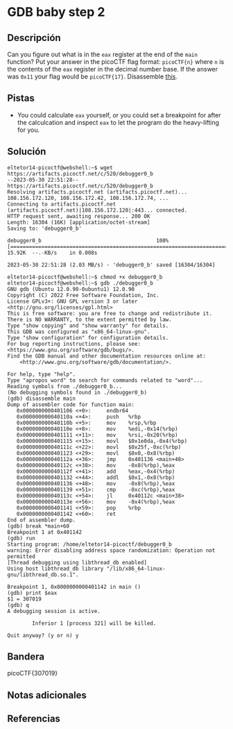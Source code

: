 # GDB baby step 2

## Descripción
Can you figure out what is in the `eax` register at the end of the `main` function? Put your answer in the picoCTF flag format: `picoCTF{n}` where `n` is the contents of the `eax` register in the decimal number base. If the answer was `0x11` your flag would be `picoCTF{17}`. Disassemble [this](https://artifacts.picoctf.net/c/512/debugger0_a).

## Pistas
- You could calculate `eax` yourself, or you could set a breakpoint for after the calculcation and inspect `eax` to let the program do the heavy-lifting for you.

## Solución

```
eltetor14-picoctf@webshell:~$ wget https://artifacts.picoctf.net/c/520/debugger0_b
--2023-05-30 22:51:28--  https://artifacts.picoctf.net/c/520/debugger0_b
Resolving artifacts.picoctf.net (artifacts.picoctf.net)... 108.156.172.120, 108.156.172.42, 108.156.172.74, ...
Connecting to artifacts.picoctf.net (artifacts.picoctf.net)|108.156.172.120|:443... connected.
HTTP request sent, awaiting response... 200 OK
Length: 16304 (16K) [application/octet-stream]
Saving to: 'debugger0_b'

debugger0_b                                     100%[======================================================================================================>]  15.92K  --.-KB/s    in 0.008s  

2023-05-30 22:51:28 (2.03 MB/s) - 'debugger0_b' saved [16304/16304]

eltetor14-picoctf@webshell:~$ chmod +x debugger0_b
eltetor14-picoctf@webshell:~$ gdb ./debugger0_b 
GNU gdb (Ubuntu 12.0.90-0ubuntu1) 12.0.90
Copyright (C) 2022 Free Software Foundation, Inc.
License GPLv3+: GNU GPL version 3 or later <http://gnu.org/licenses/gpl.html>
This is free software: you are free to change and redistribute it.
There is NO WARRANTY, to the extent permitted by law.
Type "show copying" and "show warranty" for details.
This GDB was configured as "x86_64-linux-gnu".
Type "show configuration" for configuration details.
For bug reporting instructions, please see:
<https://www.gnu.org/software/gdb/bugs/>.
Find the GDB manual and other documentation resources online at:
    <http://www.gnu.org/software/gdb/documentation/>.

For help, type "help".
Type "apropos word" to search for commands related to "word"...
Reading symbols from ./debugger0_b...
(No debugging symbols found in ./debugger0_b)
(gdb) disassemble main
Dump of assembler code for function main:
   0x0000000000401106 <+0>:     endbr64 
   0x000000000040110a <+4>:     push   %rbp
   0x000000000040110b <+5>:     mov    %rsp,%rbp
   0x000000000040110e <+8>:     mov    %edi,-0x14(%rbp)
   0x0000000000401111 <+11>:    mov    %rsi,-0x20(%rbp)
   0x0000000000401115 <+15>:    movl   $0x1e0da,-0x4(%rbp)
   0x000000000040111c <+22>:    movl   $0x25f,-0xc(%rbp)
   0x0000000000401123 <+29>:    movl   $0x0,-0x8(%rbp)
   0x000000000040112a <+36>:    jmp    0x401136 <main+48>
   0x000000000040112c <+38>:    mov    -0x8(%rbp),%eax
   0x000000000040112f <+41>:    add    %eax,-0x4(%rbp)
   0x0000000000401132 <+44>:    addl   $0x1,-0x8(%rbp)
   0x0000000000401136 <+48>:    mov    -0x8(%rbp),%eax
   0x0000000000401139 <+51>:    cmp    -0xc(%rbp),%eax
   0x000000000040113c <+54>:    jl     0x40112c <main+38>
   0x000000000040113e <+56>:    mov    -0x4(%rbp),%eax
   0x0000000000401141 <+59>:    pop    %rbp
   0x0000000000401142 <+60>:    ret    
End of assembler dump.
(gdb) break *main+60
Breakpoint 1 at 0x401142
(gdb) run
Starting program: /home/eltetor14-picoctf/debugger0_b 
warning: Error disabling address space randomization: Operation not permitted
[Thread debugging using libthread_db enabled]
Using host libthread_db library "/lib/x86_64-linux-gnu/libthread_db.so.1".

Breakpoint 1, 0x0000000000401142 in main ()
(gdb) print $eax
$1 = 307019
(gdb) q
A debugging session is active.

        Inferior 1 [process 321] will be killed.

Quit anyway? (y or n) y
```

## Bandera
picoCTF{307019}

## Notas adicionales

## Referencias
